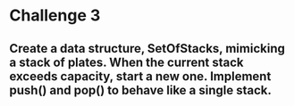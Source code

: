 # Challenge 3

## Create a data structure, SetOfStacks, mimicking a stack of plates. When the current stack exceeds capacity, start a new one. Implement push() and pop() to behave like a single stack.
